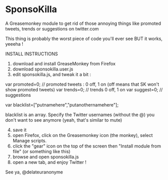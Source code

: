 # SponsoKilla
A Greasemonkey module to get rid of those annoying things like promoted tweets, trends or suggestions on twitter.com

This thing is probably the worst piece of code you'll ever see BUT it works, yeeeha !

INSTALL INSTRUCTIONS 
1) download and install GreaseMonkey from Firefox
2) download sponsokilla.user.js
3) edit sponsokilla.js, and tweak it a bit :

var promoted=0; // promoted tweets : 0 off, 1 on (off means that SK won't show promoted tweets)
var trends=0; // trends 0 off, 1 on
var suggest=0; // suggestions

var blacklist=["putnamehere","putanothernamehere"];

blacklist is an array. Specify the Twitter usernames (without the @) you don't want to see anymore (yeah, that's similar to mute)

4) save it
5) open Firefox, click on the Greasemonkey icon (the monkey), select Manage scripts.
6) click the "gear" icon on the top of the screen then "Install module from file" (or something like this)
7) browse and open sponsokilla.js
8) open a new tab, and enjoy Twitter !

See ya,
@delateuranonyme
